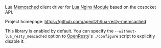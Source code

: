 <!---
    @title         Lua Resty Memcached Library
    @creator       Yichun Zhang
    @created       2012-02-29 07:32 GMT
    @modifier      YichunZhang
    @modified      2012-02-29 07:36 GMT
    @changecount   4
--->

Lua [Memcached](http://memcached.org/) client driver for [Lua Nginx Module](lua-nginx-module/) based on the cosocket API.

Project homepage: https://github.com/agentzh/lua-resty-memcached

This library is enabled by default. You can specify the `--without-lua_resty_memcached` option to [OpenResty](openresty/)'s `./configure` script to explicitly disable it.
